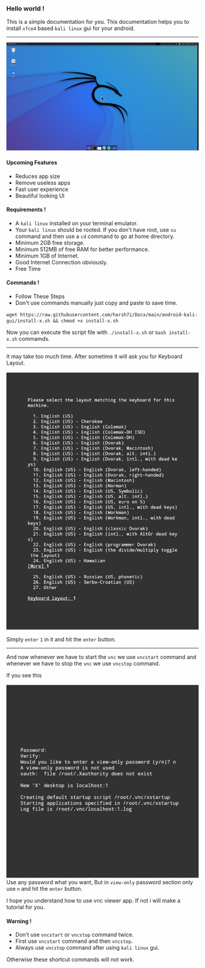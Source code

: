 ### Hello world !
This is a simple documentation for you.
This documentation helps you to install `xfce4` based `kali linux` gui for your android.
<hr />
<img src="assets/kali-linux.jpg">

#### Upcoming Features
* Reduces app size
* Remove useless apps
* Fast user experience
* Beautiful looking UI

#### Requirements !
* A `kali linux` installed on your terminal emulator.
* Your `kali linux` should be rooted. If you don't have root, use `su` command and then use a `cd` command to go at home directory.
* Minimum 2GB free storage.
* Minimum 512MB of free RAM for better performance.
* Minimum 1GB of Internet.
* Good Internet Connection obviously.
* Free Time

#### Commands !

* Follow These Steps
* Don't use commands manually just copy and paste to save time.

```shell
wget https://raw.githubusercontent.com/harsh7i/Docx/main/android-kali-gui/install-x.sh && chmod +x install-x.sh
```

Now you can execute the script file with `./install-x.sh` or `bash install-x.sh` commamds.

<hr />
It may take too much time.
After sometime it will ask you for Keyboard Layout. <br><br>
<img src="assets/keyboard-layout.jpg">

Simply `enter` `1` in it and hit the `enter` button.

<hr />

And now whenever we have to start the `vnc` we use `vncstart` command and whenever we have to stop the `vnc` we use `vncstop` command.


If you see this <br><br>
<img src="assets/vnc-password.jpg"><br>
Use any password what you want,
But in `view-only` password section only use `n` and hit the `enter` button.


I hope you understand how to use vnc viewer app. If not i will make a tutorial for you.

#### Warning !
* Don't use `vncstart` or `vncstop` command twice.
* First use `vncstart` command and then `vncstop`.
* Always use `vncstop` command after using `kali linux` gui.

Otherwise these shortcut commands will not work.